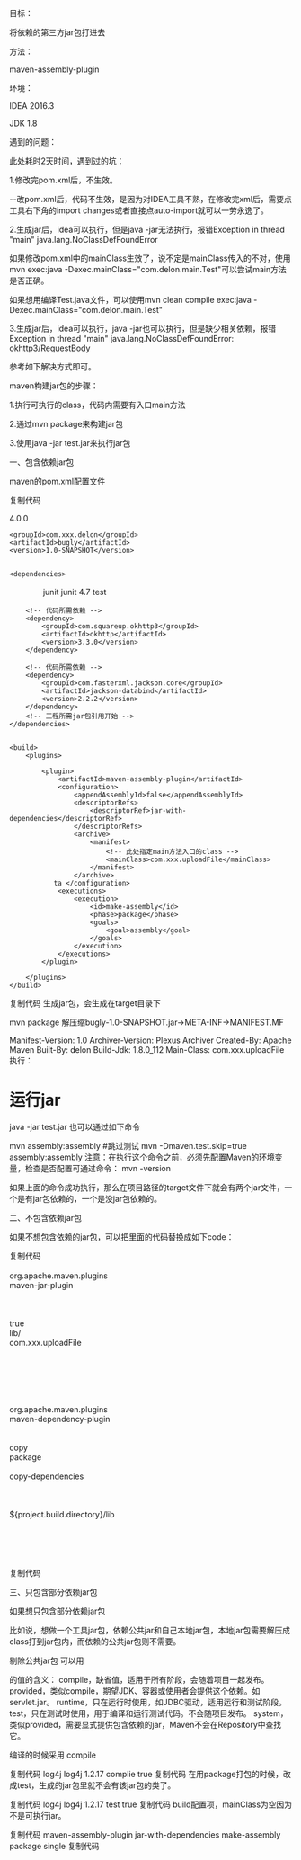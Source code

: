 目标：

将依赖的第三方jar包打进去

方法：

maven-assembly-plugin

环境：

IDEA 2016.3

JDK 1.8

遇到的问题：

此处耗时2天时间，遇到过的坑：

1.修改完pom.xml后，不生效。

--改pom.xml后，代码不生效，是因为对IDEA工具不熟，在修改完xml后，需要点工具右下角的import changes或者直接点auto-import就可以一劳永逸了。

2.生成jar后，idea可以执行，但是java -jar无法执行，报错Exception in thread "main" java.lang.NoClassDefFoundError

如果修改pom.xml中的mainClass生效了，说不定是mainClass传入的不对，使用mvn exec:java -Dexec.mainClass="com.delon.main.Test"可以尝试main方法是否正确。

如果想用编译Test.java文件，可以使用mvn clean compile exec:java -Dexec.mainClass="com.delon.main.Test"

3.生成jar后，idea可以执行，java -jar也可以执行，但是缺少相关依赖，报错Exception in thread "main" java.lang.NoClassDefFoundError: okhttp3/RequestBody

参考如下解决方式即可。

 

maven构建jar包的步骤：

1.执行可执行的class，代码内需要有入口main方法

2.通过mvn package来构建jar包

3.使用java -jar test.jar来执行jar包

 

一、包含依赖jar包

 maven的pom.xml配置文件

复制代码
<?xml version="1.0" encoding="UTF-8"?>
<project xmlns="http://maven.apache.org/POM/4.0.0"
         xmlns:xsi="http://www.w3.org/2001/XMLSchema-instance"
         xsi:schemaLocation="http://maven.apache.org/POM/4.0.0 http://maven.apache.org/xsd/maven-4.0.0.xsd">
    <modelVersion>4.0.0</modelVersion>

    <groupId>com.xxx.delon</groupId>
    <artifactId>bugly</artifactId>
    <version>1.0-SNAPSHOT</version>

    
    <dependencies>
　　　　<!-- 工程所需jar包引用开始 -->
        <!-- 单元测试 -->
        <dependency>
            <groupId>junit</groupId>
            <artifactId>junit</artifactId>
            <version>4.7</version>
            <scope>test</scope>
        </dependency>

        <!-- 代码所需依赖 -->
        <dependency>
            <groupId>com.squareup.okhttp3</groupId>
            <artifactId>okhttp</artifactId>
            <version>3.3.0</version>
        </dependency>

        <!-- 代码所需依赖 -->
        <dependency>
            <groupId>com.fasterxml.jackson.core</groupId>
            <artifactId>jackson-databind</artifactId>
            <version>2.2.2</version>
        </dependency>
        <!-- 工程所需jar包引用开始 -->
    </dependencies>


    <build>
        <plugins>

            <plugin>
                <artifactId>maven-assembly-plugin</artifactId>
                <configuration>
                    <appendAssemblyId>false</appendAssemblyId>
                    <descriptorRefs>
                        <descriptorRef>jar-with-dependencies</descriptorRef>
                    </descriptorRefs>
                    <archive>
                        <manifest>
                            <!-- 此处指定main方法入口的class -->
                            <mainClass>com.xxx.uploadFile</mainClass>
                        </manifest>
                    </archive>
               ta </configuration>
                <executions>
                    <execution>
                        <id>make-assembly</id>
                        <phase>package</phase>
                        <goals>
                            <goal>assembly</goal>
                        </goals>
                    </execution>
                </executions>
            </plugin>

        </plugins>
    </build>

</project>
复制代码
生成jar包，会生成在target目录下

mvn package
解压缩bugly-1.0-SNAPSHOT.jar->META-INF->MANIFEST.MF

Manifest-Version: 1.0
Archiver-Version: Plexus Archiver
Created-By: Apache Maven
Built-By: delon
Build-Jdk: 1.8.0_112
Main-Class: com.xxx.uploadFile
执行：

# 运行jar
java -jar test.jar
也可以通过如下命令

mvn assembly:assembly
#跳过测试 
mvn -Dmaven.test.skip=true  assembly:assembly
注意：在执行这个命令之前，必须先配置Maven的环境变量，检查是否配置可通过命令： mvn -version

如果上面的命令成功执行，那么在项目路径的target文件下就会有两个jar文件，一个是有jar包依赖的，一个是没jar包依赖的。

二、不包含依赖jar包

如果不想包含依赖的jar包，可以把<build>里面的代码替换成如下code：

复制代码
            <!-- 打包jar文件时，配置manifest文件，加入lib包的jar依赖 -->  
            <plugin>  
                <groupId>org.apache.maven.plugins</groupId>  
                <artifactId>maven-jar-plugin</artifactId>  
                <configuration>  
                    <archive>  
                        <manifest>  
                            <addClasspath>true</addClasspath>  
                            <classpathPrefix>lib/</classpathPrefix>  
                            <mainClass>com.xxx.uploadFile</mainClass>  
                        </manifest>  
                    </archive>  
                </configuration>  
            </plugin>  
            <!-- 拷贝依赖的jar包到lib目录 -->  
            <plugin>  
                <groupId>org.apache.maven.plugins</groupId>  
                <artifactId>maven-dependency-plugin</artifactId>  
                <executions>  
                    <execution>  
                        <id>copy</id>  
                        <phase>package</phase>  
                        <goals>  
                            <goal>copy-dependencies</goal>  
                        </goals>  
                        <configuration>  
                            <outputDirectory>  
                                ${project.build.directory}/lib  
                            </outputDirectory>  
                        </configuration>  
                    </execution>  
                </executions>  
            </plugin>  
复制代码
 

三、只包含部分依赖jar包

 如果想只包含部分依赖jar包

比如说，想做一个工具jar包，依赖公共jar和自己本地jar包，本地jar包需要解压成class打到jar包内，而依赖的公共jar包则不需要。

剔除公共jar包 可以用<scope>

<scope>的值的含义：
compile，缺省值，适用于所有阶段，会随着项目一起发布。
provided，类似compile，期望JDK、容器或使用者会提供这个依赖。如servlet.jar。
runtime，只在运行时使用，如JDBC驱动，适用运行和测试阶段。
test，只在测试时使用，用于编译和运行测试代码。不会随项目发布。
system，类似provided，需要显式提供包含依赖的jar，Maven不会在Repository中查找它。

编译的时候采用 compile

复制代码
<dependency>
     <groupId>log4j</groupId>
     <artifactId>log4j</artifactId>
     <version>1.2.17</version>
     <scope>complie</scope>
     <optional>true</optional>
</dependency>
复制代码
在用package打包的时候，改成test，生成的jar包里就不会有该jar包的类了。

复制代码
<dependency>
     <groupId>log4j</groupId>
     <artifactId>log4j</artifactId>
     <version>1.2.17</version>
     <scope>test</scope>
     <optional>true</optional>
</dependency>
复制代码
build配置项，mainClass为空因为不是可执行jar。

复制代码
<build>
        <plugins>
            <plugin>
                <artifactId>maven-assembly-plugin</artifactId>
                <configuration>
                    <descriptorRefs>
                        <descriptorRef>jar-with-dependencies</descriptorRef>
                    </descriptorRefs>
                    <archive>
                        <manifest>
                            <mainClass></mainClass>
                        </manifest>
                    </archive>
                </configuration>
                <executions>
                    <execution>
                        <id>make-assembly</id>
                        <phase>package</phase>
                        <goals>
                            <goal>single</goal>
                        </goals>
                    </execution>
                </executions>
            </plugin>
        </plugins>
    </build>
复制代码
